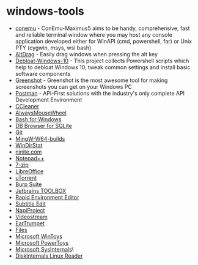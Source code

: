 # windows-tools
- [conemu](https://conemu.github.io/) - ConEmu-Maximus5 aims to be handy, comprehensive, fast and reliable terminal window where you may host any console application developed either for WinAPI (cmd, powershell, far) or Unix PTY  (cygwin, msys, wsl bash)
- [AltDrag](https://stefansundin.github.io/altdrag/) - Easily drag windows when pressing the alt key
- [Debloat-Windows-10](https://github.com/W4RH4WK/Debloat-Windows-10) - This project collects Powershell scripts which help to debloat Windows 10, tweak common settings and install basic software components
- [Greenshot](http://getgreenshot.org/) - Greenshot is the most awesome tool for making screenshots you can get on your Windows PC
- [Postman](https://www.getpostman.com/) - API-First solutions with the industry's only complete API Development Environment
- [CCleaner](https://www.ccleaner.com/)
- [AlwaysMouseWheel](http://www.softwareok.com/?Download=AlwaysMouseWheel)
- [Bash for Windows](https://stackoverflow.com/a/36465000/5765085)
- [DB Browser for SQLite](https://sqlitebrowser.org/)
- [Git](https://git-scm.com/)
- [MingW-W64-builds](https://mingw-w64.org/doku.php/download)
- [WinDirStat](https://windirstat.net/)
- [ninite.com](https://ninite.com/)
- [Notepad++](https://notepad-plus-plus.org/)
- [7-zip](https://www.7-zip.org/)
- [LibreOffice](https://pl.libreoffice.org/)
- [uTorrent](https://www.utorrent.com/utweb-index)
- [Burp Suite](https://portswigger.net/burp)
- [Jetbrains TOOLBOX](https://www.jetbrains.com/toolbox/)
- [Rapid Environment Editor](https://www.rapidee.com/en/about)
- [Subtitle Edit](https://www.nikse.dk/subtitleedit)
- [NapiProject](https://www.napiprojekt.pl/)
- [Videostream](https://getvideostream.com/)
- [EarTrumpet](https://eartrumpet.app/)
- [Files](https://github.com/files-community/Files)
- [Microsoft WinToys](https://apps.microsoft.com/store/detail/wintoys/9P8LTPGCBZXD)
- [Microsoft PowerToys](https://learn.microsoft.com/en-us/windows/powertoys/)
- [Microsoft SysInternals](https://apps.microsoft.com/store/detail/9P7KNL5RWT25?hl=pl-pl&gl=PL&rtc=1)\
- [DiskInternals Linux Reader](https://www.diskinternals.com/linux-reader/)
